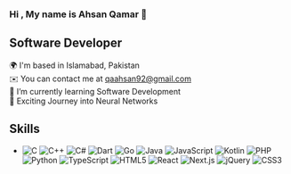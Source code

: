 ### Hi , My name is Ahsan Qamar 👋
## Software Developer

🌍  I'm based in Islamabad, Pakistan <br>
✉️  You can contact me at qaahsan92@gmail.com <br>
🌱  I’m currently learning Software Development <br>
🧠  Exciting Journey into Neural Networks <br>

## Skills
- ![C](https://img.icons8.com/color/48/000000/c-programming.png)
![C++](https://img.icons8.com/color/48/000000/c-plus-plus-logo.png)
![C#](https://img.icons8.com/color/48/000000/c-sharp-logo.png)
![Dart](https://img.icons8.com/color/48/000000/dart.png)
![Go](https://img.icons8.com/color/48/000000/golang.png)
![Java](https://img.icons8.com/color/48/000000/java-coffee-cup-logo.png)
![JavaScript](https://img.icons8.com/color/48/000000/javascript.png)
![Kotlin](https://img.icons8.com/color/48/000000/kotlin.png)
![PHP](https://img.icons8.com/color/48/000000/php.png)
![Python](https://img.icons8.com/color/48/000000/python.png)
![TypeScript](https://img.icons8.com/color/48/000000/typescript.png)
![HTML5](https://img.icons8.com/color/48/000000/html-5.png)
![React](https://img.icons8.com/plasticine/48/000000/react.png)
![Next.js](https://img.icons8.com/color/48/000000/nextjs.png)
![jQuery](https://img.icons8.com/ios-filled/50/000000/jquery.png)
![CSS3](https://img.icons8.com/color/48/000000/css3.png)



<!--
**AhsanQamr/AhsanQamr** is a ✨ _special_ ✨ repository because its `README.md` (this file) appears on your GitHub profile.

Here are some ideas to get you started:

- 🔭 I’m currently working on ...
- 🌱 I’m currently learning ...
- 👯 I’m looking to collaborate on ...
- 🤔 I’m looking for help with ...
- 💬 Ask me about ...
- 📫 How to reach me: ...
- 😄 Pronouns: ...
- ⚡ Fun fact: ...
-->
